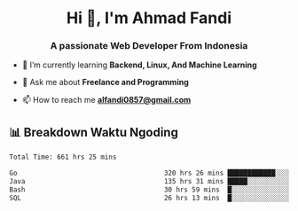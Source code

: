 <h1 align="center">Hi 👋, I'm Ahmad Fandi</h1>
<h3 align="center">A passionate Web Developer From Indonesia</h3>

- 🌱 I’m currently learning **Backend, Linux, And Machine Learning**

- 💬 Ask me about **Freelance and Programming**

- 📫 How to reach me **<alfandi0857@gmail.com>**


## 📊 Breakdown Waktu Ngoding

<!--START_SECTION:waka-->

```txt
Total Time: 661 hrs 25 mins

Go                                     320 hrs 26 mins ████████████░░░░░░░░░░░░░   48.03 %
Java                                   135 hrs 31 mins █████░░░░░░░░░░░░░░░░░░░░   20.31 %
Bash                                   30 hrs 59 mins  █░░░░░░░░░░░░░░░░░░░░░░░░   04.65 %
SQL                                    26 hrs 13 mins  █░░░░░░░░░░░░░░░░░░░░░░░░   03.93 %
```

<!--END_SECTION:waka-->
